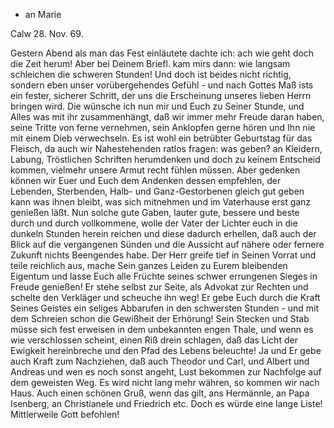 + an Marie

 Calw 28. Nov. 69.

Gestern Abend als man das Fest einläutete dachte ich: ach wie geht doch die Zeit herum! Aber bei Deinem Briefl. kam mirs dann: wie langsam schleichen die schweren Stunden! Und doch ist beides nicht richtig, sondern eben unser vorübergehendes Gefühl - und nach Gottes Maß ists ein fester, sicherer Schritt, der uns die Erscheinung unseres lieben Herrn bringen wird. Die wünsche ich nun mir und Euch zu Seiner Stunde, und Alles was mit ihr zusammenhängt, daß wir immer mehr Freude daran haben, seine Tritte von ferne vernehmen, sein Anklopfen gerne hören und Ihn nie mit einem Dieb verwechseln. Es ist wohl ein betrübter Geburtstag für das Fleisch, da auch wir Nahestehenden ratlos fragen: was geben? an Kleidern, Labung, Tröstlichen Schriften herumdenken und doch zu keinem Entscheid kommen, vielmehr unsere Armut recht fühlen müssen. Aber gedenken können wir Euer und Euch dem Andenken dessen empfehlen, der Lebenden, Sterbenden, Halb- und Ganz-Gestorbenen gleich gut geben kann was ihnen bleibt, was sich mitnehmen und im Vaterhause erst ganz genießen läßt. Nun solche gute Gaben, lauter gute, bessere und beste durch und durch vollkommene, wolle der Vater der Lichter euch in die dunkeln Stunden herein reichen und diese dadurch erhellen, daß auch der Blick auf die vergangenen Sünden und die Aussicht auf nähere oder fernere Zukunft nichts Beengendes habe. Der Herr greife tief in Seinen Vorrat und teile reichlich aus, mache Sein ganzes Leiden zu Eurem bleibenden Eigentum und lasse Euch alle Früchte seines schwer errungenen Sieges in Freude genießen! Er stehe selbst zur Seite, als Advokat zur Rechten und schelte den Verkläger und scheuche ihn weg! Er gebe Euch durch die Kraft Seines Geistes ein seliges Abbarufen in den schwersten Stunden - und mit dem Schreien schon die Gewißheit der Erhörung! Sein Stecken und Stab müsse sich fest erweisen in dem unbekannten engen Thale, und wenn es wie verschlossen scheint, einen Riß drein schlagen, daß das Licht der Ewigkeit hereinbreche und den Pfad des Lebens beleuchte! Ja und Er gebe auch Kraft zum Nachziehen, daß auch Theodor und Carl, und Albert und Andreas und wen es noch sonst angeht, Lust bekommen zur Nachfolge auf dem geweisten Weg. Es wird nicht lang mehr währen, so kommen wir nach Haus. Auch einen schönen Gruß, wenn das gilt, ans Hermännle, an Papa Isenberg, an Christianele und Friedrich etc. Doch es würde eine lange Liste! Mittlerweile Gott befohlen! 
